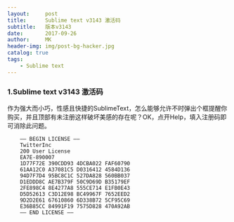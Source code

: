 ```yaml
---
layout:     post
title:      Sublime text v3143 激活码
subtitle:   版本v3143
date:       2017-09-26
author:     MK
header-img: img/post-bg-hacker.jpg
catalog: true
tags:
    - Sublime text
---
```

### 1.Sublime text v3143 激活码

  作为强大而小巧，性感且快捷的SublimeText，怎么能够允许不时弹出个框提醒你购买，并且顶部有未注册这样破坏美感的存在呢？OK，点开Help，填入注册码即可消除此问题。
 
```
    —– BEGIN LICENSE —–
    TwitterInc
    200 User License
    EA7E-890007
    1D77F72E 390CDD93 4DCBA022 FAF60790
    61AA12C0 A37081C5 D0316412 4584D136
    94D7F7D4 95BC8C1C 527DA828 560BB037
    D1EDDD8C AE7B379F 50C9D69D B35179EF
    2FE898C4 8E4277A8 555CE714 E1FB0E43
    D5D52613 C3D12E98 BC49967F 7652EED2
    9D2D2E61 67610860 6D338B72 5CF95C69
    E36B85CC 84991F19 7575D828 470A92AB
    —— END LICENSE ——
```
